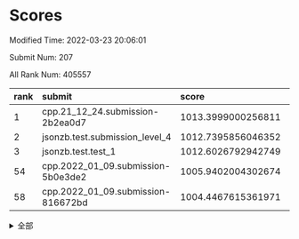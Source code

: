 # Scores

Modified Time: 2022-03-23 20:06:01

Submit Num: 207

All Rank Num: 405557

| rank |               submit               |       score        |       sigma        | pk_num |
| :--- | :--------------------------------- | :----------------- | :----------------- | :----- |
| 1    | cpp.21_12_24.submission-2b2ea0d7   | 1013.3999000256811 | 0.8001585470900939 | 7837   |
| 2    | jsonzb.test.submission_level_4     | 1012.7395856046352 | 0.7761087605131947 | 7839   |
| 3    | jsonzb.test.test_1                 | 1012.6026792942749 | 0.8140004342095131 | 7833   |
| 54   | cpp.2022_01_09.submission-5b0e3de2 | 1005.9402004302674 | 0.7169137924501043 | 7835   |
| 58   | cpp.2022_01_09.submission-816672bd | 1004.4467615361971 | 0.7353482244983275 | 7836   |


<details>
<summary>全部</summary>

| rank |                 submit                 |       score        |       sigma        | pk_num |
| :--- | :------------------------------------- | :----------------- | :----------------- | :----- |
| 1    | cpp.21_12_24.submission-2b2ea0d7       | 1013.3999000256811 | 0.8001585470900939 | 7837   |
| 2    | jsonzb.test.submission_level_4         | 1012.7395856046352 | 0.7761087605131947 | 7839   |
| 3    | jsonzb.test.test_1                     | 1012.6026792942749 | 0.8140004342095131 | 7833   |
| 4    | gobigger.level_3.submission_level_3_0  | 1012.2962506596895 | 0.8041321214725345 | 7839   |
| 5    | gobigger.level_3.submission_level_3_15 | 1012.1878873693313 | 0.7737405822528249 | 7835   |
| 6    | gobigger.level_3.submission_level_3_25 | 1011.0798520026167 | 0.7715458024061884 | 7838   |
| 7    | gobigger.level_3.submission_level_3_41 | 1011.0043673076493 | 0.7809387018938099 | 7833   |
| 8    | gobigger.level_3.submission_level_3_21 | 1010.9622231670277 | 0.7553323071847979 | 7831   |
| 9    | gobigger.level_3.submission_level_3_38 | 1010.8551978612171 | 0.7649004806427553 | 7832   |
| 10   | gobigger.level_3.submission_level_3_12 | 1010.7968439472016 | 0.785433199628792  | 7844   |
| 11   | gobigger.level_3.submission_level_3_28 | 1010.7682727288228 | 0.761019646235567  | 7835   |
| 12   | gobigger.level_3.submission_level_3_11 | 1010.7477476066873 | 0.7673983384406856 | 7837   |
| 13   | gobigger.level_3.submission_level_3_29 | 1010.7212880973257 | 0.7539106909979469 | 7839   |
| 14   | gobigger.level_3.submission_level_3_4  | 1010.5497918292141 | 0.753929225342946  | 7837   |
| 15   | gobigger.level_3.submission_level_3_14 | 1010.5344235171187 | 0.7702546679229443 | 7836   |
| 16   | gobigger.level_3.submission_level_3_49 | 1010.5250607389523 | 0.7446825181348034 | 7840   |
| 17   | gobigger.level_3.submission_level_3_47 | 1010.5225265302785 | 0.7757350017451388 | 7841   |
| 18   | gobigger.level_3.submission_level_3_20 | 1010.5112227365272 | 0.7421248515870184 | 7834   |
| 19   | gobigger.level_3.submission_level_3_34 | 1010.5036143585743 | 0.7684775686441578 | 7834   |
| 20   | gobigger.level_3.submission_level_3_33 | 1010.4743073275098 | 0.7701035527034839 | 7838   |
| 21   | gobigger.level_3.submission_level_3_22 | 1010.4486450959062 | 0.7529881711581156 | 7836   |
| 22   | gobigger.level_3.submission_level_3_24 | 1010.4292150461424 | 0.7672609476894992 | 7835   |
| 23   | gobigger.level_3.submission_level_3_1  | 1010.3675941889439 | 0.7701149697004347 | 7843   |
| 24   | gobigger.level_3.submission_level_3_45 | 1010.3281945015193 | 0.7416864203115046 | 7838   |
| 25   | gobigger.level_3.submission_level_3_30 | 1010.3201885108398 | 0.7606284519915572 | 7834   |
| 26   | gobigger.level_3.submission_level_3_39 | 1010.299419500092  | 0.7437075682070243 | 7841   |
| 27   | gobigger.level_3.submission_level_3_44 | 1010.2201133991497 | 0.7542570498229049 | 7841   |
| 28   | gobigger.level_3.submission_level_3_26 | 1010.2125215009119 | 0.7607947602277609 | 7839   |
| 29   | gobigger.level_3.submission_level_3_27 | 1010.0661642913878 | 0.7727908354148016 | 7839   |
| 30   | gobigger.level_3.submission_level_3_19 | 1009.9514786701374 | 0.7718133849593574 | 7830   |
| 31   | gobigger.level_3.submission_level_3_9  | 1009.9419164500281 | 0.7816038915435696 | 7838   |
| 32   | gobigger.level_3.submission_level_3_36 | 1009.8938915824843 | 0.7423974997786383 | 7830   |
| 33   | gobigger.level_3.submission_level_3_2  | 1009.8889091124397 | 0.7420303426271335 | 7836   |
| 34   | gobigger.level_3.submission_level_3_42 | 1009.8144129618069 | 0.7513648877250372 | 7830   |
| 35   | gobigger.level_3.submission_level_3_5  | 1009.7432351530073 | 0.7633378405443246 | 7840   |
| 36   | gobigger.level_3.submission_level_3_13 | 1009.7177560183708 | 0.7427383174692216 | 7836   |
| 37   | gobigger.level_3.submission_level_3_23 | 1009.6476201525707 | 0.7420154800896073 | 7841   |
| 38   | gobigger.level_3.submission_level_3_7  | 1009.6284035617912 | 0.7648492385119547 | 7839   |
| 39   | gobigger.level_3.submission_level_3_6  | 1009.6163516635548 | 0.7709593755559987 | 7842   |
| 40   | gobigger.level_3.submission_level_3_43 | 1009.5146900305047 | 0.755868082568847  | 7839   |
| 41   | gobigger.level_3.submission_level_3_35 | 1009.3041150365589 | 0.7355873401173011 | 7836   |
| 42   | gobigger.level_3.submission_level_3_8  | 1009.2107234349138 | 0.7305088552397744 | 7837   |
| 43   | gobigger.level_3.submission_level_3_17 | 1009.2069830683721 | 0.7464950730818397 | 7840   |
| 44   | gobigger.level_3.submission_level_3_10 | 1008.9212195411932 | 0.7337271047555672 | 7838   |
| 45   | gobigger.level_3.submission_level_3_16 | 1008.7862831328581 | 0.7424486186877928 | 7841   |
| 46   | gobigger.level_3.submission_level_3_48 | 1008.7360540442774 | 0.7630014928591893 | 7839   |
| 47   | gobigger.level_3.submission_level_3_3  | 1008.6807301199169 | 0.7565531001597359 | 7834   |
| 48   | gobigger.level_3.submission_level_3_40 | 1008.6430941998857 | 0.7399720607999468 | 7841   |
| 49   | gobigger.level_3.submission_level_3_46 | 1008.4702238768456 | 0.7371750647231722 | 7838   |
| 50   | gobigger.level_3.submission_level_3_37 | 1008.4187089748713 | 0.7243369305408676 | 7833   |
| 51   | gobigger.level_3.submission_level_3_18 | 1008.2951609507771 | 0.7536857545380452 | 7832   |
| 52   | gobigger.level_3.submission_level_3_31 | 1008.1473767934135 | 0.7354740642261515 | 7835   |
| 53   | gobigger.level_3.submission_level_3_32 | 1008.0369073904511 | 0.7456675008162529 | 7838   |
| 54   | cpp.2022_01_09.submission-5b0e3de2     | 1005.9402004302674 | 0.7169137924501043 | 7835   |
| 55   | gobigger.level_1.submission_level_1_3  | 1005.5376269437556 | 0.7316929386806391 | 7833   |
| 56   | gobigger.level_1.submission_level_1_47 | 1005.0416517207843 | 0.7272785732073752 | 7835   |
| 57   | gobigger.level_1.submission_level_1_30 | 1004.5718164373238 | 0.7147427392614527 | 7830   |
| 58   | cpp.2022_01_09.submission-816672bd     | 1004.4467615361971 | 0.7353482244983275 | 7836   |
| 59   | gobigger.level_1.submission_level_1_11 | 1004.4459581613497 | 0.7104227058159406 | 7838   |
| 60   | gobigger.level_1.submission_level_1_37 | 1004.4429993295831 | 0.7309336384998416 | 7836   |
| 61   | gobigger.level_1.submission_level_1_20 | 1004.3814839356285 | 0.7227060540777827 | 7834   |
| 62   | gobigger.level_1.submission_level_1_41 | 1004.3418707926792 | 0.7199587518896616 | 7829   |
| 63   | gobigger.level_1.submission_level_1_12 | 1004.2331332034223 | 0.7166105863527787 | 7837   |
| 64   | gobigger.level_1.submission_level_1_14 | 1004.1603789684975 | 0.7373480102813376 | 7842   |
| 65   | gobigger.level_1.submission_level_1_4  | 1004.0086532564222 | 0.7208411117987849 | 7830   |
| 66   | gobigger.level_1.submission_level_1_43 | 1003.9342040590689 | 0.7331231781264322 | 7834   |
| 67   | gobigger.level_1.submission_level_1_13 | 1003.8917676329596 | 0.7207137850855279 | 7835   |
| 68   | gobigger.level_1.submission_level_1_40 | 1003.8759353649629 | 0.7086234830439359 | 7837   |
| 69   | gobigger.level_1.submission_level_1_31 | 1003.8323587502979 | 0.7195616395104686 | 7842   |
| 70   | gobigger.level_1.submission_level_1_42 | 1003.7953092683124 | 0.7076974788492375 | 7835   |
| 71   | gobigger.level_1.submission_level_1_33 | 1003.6773407187555 | 0.7237729487987858 | 7838   |
| 72   | gobigger.level_1.submission_level_1_0  | 1003.6099959876193 | 0.7186636531442675 | 7834   |
| 73   | gobigger.level_1.submission_level_1_17 | 1003.5376561602634 | 0.7108269631671915 | 7835   |
| 74   | gobigger.level_1.submission_level_1_22 | 1003.4861576749881 | 0.7201842722742733 | 7838   |
| 75   | gobigger.level_1.submission_level_1_24 | 1003.4500583405597 | 0.7327418042280935 | 7831   |
| 76   | gobigger.level_1.submission_level_1_44 | 1003.4467948921922 | 0.7172663084124763 | 7837   |
| 77   | gobigger.level_1.submission_level_1_29 | 1003.4085083396549 | 0.7287968156108255 | 7838   |
| 78   | gobigger.level_1.submission_level_1_8  | 1003.395600661447  | 0.7135139253163285 | 7834   |
| 79   | gobigger.level_1.submission_level_1_46 | 1003.3851527102644 | 0.7104160124933468 | 7831   |
| 80   | gobigger.level_1.submission_level_1_49 | 1003.3232076889194 | 0.7097473060469195 | 7835   |
| 81   | gobigger.level_1.submission_level_1_34 | 1003.3199298685827 | 0.7178036407349762 | 7837   |
| 82   | gobigger.level_1.submission_level_1_19 | 1003.277998800589  | 0.7238612771042771 | 7828   |
| 83   | gobigger.level_1.submission_level_1_1  | 1003.2489121846124 | 0.7249801126880425 | 7840   |
| 84   | gobigger.level_1.submission_level_1_23 | 1003.2414609571389 | 0.7162640361711505 | 7831   |
| 85   | gobigger.level_1.submission_level_1_7  | 1003.2147059588885 | 0.7259258567837958 | 7836   |
| 86   | gobigger.level_1.submission_level_1_5  | 1003.2083067733543 | 0.7196131596343474 | 7833   |
| 87   | gobigger.level_1.submission_level_1_48 | 1003.1931825487144 | 0.7092710042224781 | 7833   |
| 88   | gobigger.level_1.submission_level_1_10 | 1003.1278060109655 | 0.7169750767764106 | 7839   |
| 89   | gobigger.level_1.submission_level_1_26 | 1003.0083799493832 | 0.7184669215583451 | 7835   |
| 90   | gobigger.level_1.submission_level_1_35 | 1002.9472620506064 | 0.7230282936296514 | 7838   |
| 91   | gobigger.level_1.submission_level_1_18 | 1002.8595960517982 | 0.712431044254512  | 7833   |
| 92   | gobigger.level_1.submission_level_1_15 | 1002.831812680337  | 0.7349482882928661 | 7837   |
| 93   | gobigger.level_1.submission_level_1_6  | 1002.8251544946572 | 0.7145658594966163 | 7838   |
| 94   | gobigger.level_1.submission_level_1_2  | 1002.7846867932766 | 0.7125467086711934 | 7841   |
| 95   | gobigger.level_1.submission_level_1_21 | 1002.6083801627694 | 0.7128763010524929 | 7837   |
| 96   | gobigger.level_1.submission_level_1_32 | 1002.5464815329308 | 0.7122659155614239 | 7841   |
| 97   | gobigger.level_1.submission_level_1_9  | 1002.5348486300775 | 0.7125211687805028 | 7835   |
| 98   | gobigger.level_1.submission_level_1_38 | 1002.4062138752843 | 0.715071128979503  | 7833   |
| 99   | gobigger.level_1.submission_level_1_28 | 1002.3859164077694 | 0.7054935164282703 | 7837   |
| 100  | gobigger.level_1.submission_level_1_16 | 1002.2113172279011 | 0.7116783865607669 | 7835   |
| 101  | gobigger.level_1.submission_level_1_45 | 1002.1818208109368 | 0.716063589367251  | 7834   |
| 102  | gobigger.level_1.submission_level_1_36 | 1002.083568535589  | 0.7108736127991956 | 7835   |
| 103  | gobigger.level_1.submission_level_1_27 | 1002.0655101597348 | 0.7102408047031559 | 7838   |
| 104  | gobigger.level_1.submission_level_1_39 | 1002.0477579029101 | 0.7174461979921607 | 7836   |
| 105  | gobigger.level_1.submission_level_1_25 | 1001.7672171294546 | 0.717909789364427  | 7833   |
| 106  | gobigger.random.submission_random_33   | 998.6261132133596  | 0.7003696799220882 | 7840   |
| 107  | gobigger.random.submission_random_14   | 997.1610016133529  | 0.7142933974182593 | 7836   |
| 108  | gobigger.random.submission_random_19   | 996.944109379981   | 0.7139283995094081 | 7834   |
| 109  | gobigger.random.submission_random_29   | 996.8835520369888  | 0.7019863957670895 | 7837   |
| 110  | gobigger.random.submission_random_26   | 996.8514890669189  | 0.7101750993228382 | 7840   |
| 111  | gobigger.random.submission_random_32   | 996.7403495604002  | 0.710559044721042  | 7834   |
| 112  | gobigger.random.submission_random_9    | 996.6750029601043  | 0.7113772057715263 | 7837   |
| 113  | gobigger.random.submission_random_3    | 996.6311801267415  | 0.7192149269844224 | 7837   |
| 114  | gobigger.random.submission_random_0    | 996.5764479059435  | 0.7085449416729479 | 7836   |
| 115  | gobigger.random.submission_random_35   | 996.5295921973184  | 0.7188152269938307 | 7838   |
| 116  | gobigger.random.submission_random_20   | 996.504211614989   | 0.7040997536249353 | 7843   |
| 117  | gobigger.random.submission_random_11   | 996.4647865532293  | 0.7235882665419876 | 7837   |
| 118  | gobigger.random.submission_random_28   | 996.2980601669469  | 0.711560935167028  | 7837   |
| 119  | gobigger.random.submission_random_23   | 996.293254445919   | 0.7136591655842602 | 7834   |
| 120  | gobigger.random.submission_random_18   | 996.246421841761   | 0.7148148865010796 | 7833   |
| 121  | gobigger.random.submission_random_42   | 996.2002231852737  | 0.7272987500416395 | 7836   |
| 122  | gobigger.random.submission_random_49   | 996.1640853904281  | 0.6954958531556611 | 7838   |
| 123  | gobigger.random.submission_random_48   | 996.106799939486   | 0.706559913672378  | 7834   |
| 124  | gobigger.random.submission_random_27   | 995.9917828614203  | 0.7135306971527441 | 7837   |
| 125  | gobigger.random.submission_random_25   | 995.9619347273609  | 0.7143237617878765 | 7835   |
| 126  | gobigger.random.submission_random_46   | 995.9542014951514  | 0.7174402927449556 | 7836   |
| 127  | gobigger.random.submission_random_31   | 995.8934599317541  | 0.7130030616018628 | 7838   |
| 128  | gobigger.random.submission_random_45   | 995.8907487619982  | 0.7147406842128577 | 7838   |
| 129  | gobigger.random.submission_random_44   | 995.8484040700723  | 0.714038186647539  | 7839   |
| 130  | gobigger.random.submission_random_21   | 995.8251819637757  | 0.7235270642119364 | 7840   |
| 131  | gobigger.random.submission_random_15   | 995.7320476511615  | 0.7165304233487829 | 7836   |
| 132  | gobigger.random.submission_random_1    | 995.72818721423    | 0.6983434356217805 | 7840   |
| 133  | gobigger.random.submission_random_5    | 995.7159799506842  | 0.7174011326411615 | 7839   |
| 134  | gobigger.random.submission_random_34   | 995.7144172777322  | 0.7188677028669411 | 7841   |
| 135  | gobigger.random.submission_random_22   | 995.6431472215658  | 0.7275152331973108 | 7836   |
| 136  | gobigger.random.submission_random_6    | 995.6372773682148  | 0.7292386761390073 | 7840   |
| 137  | gobigger.random.submission_random_17   | 995.6326877682494  | 0.711834112612852  | 7842   |
| 138  | gobigger.random.submission_random_4    | 995.6155609738211  | 0.7127434815730098 | 7836   |
| 139  | gobigger.random.submission_random_43   | 995.6009339594618  | 0.7088387815820504 | 7834   |
| 140  | gobigger.random.submission_random_37   | 995.5909953290118  | 0.697954938979606  | 7838   |
| 141  | gobigger.random.submission_random_41   | 995.5555769324562  | 0.7161181842602251 | 7837   |
| 142  | gobigger.random.submission_random_38   | 995.5176167730358  | 0.7203689664797935 | 7835   |
| 143  | gobigger.random.submission_random_13   | 995.4857128943136  | 0.7175733569289738 | 7839   |
| 144  | gobigger.random.submission_random_16   | 995.4737995590049  | 0.7150799911747924 | 7836   |
| 145  | gobigger.random.submission_random_40   | 995.3524376524266  | 0.7168666176035859 | 7832   |
| 146  | gobigger.random.submission_random_12   | 995.3509379689918  | 0.709685993764075  | 7837   |
| 147  | gobigger.random.submission_random_24   | 995.302724446798   | 0.700342649550146  | 7842   |
| 148  | gobigger.random.submission_random_2    | 995.175467367234   | 0.7177513487503507 | 7834   |
| 149  | gobigger.random.submission_random_36   | 995.1365929956695  | 0.7059136568047363 | 7841   |
| 150  | gobigger.random.submission_random_47   | 994.9996836563247  | 0.7208851397821119 | 7834   |
| 151  | gobigger.random.submission_random_39   | 994.9198529978161  | 0.7304321527609986 | 7843   |
| 152  | gobigger.level_2.submission_level_2_19 | 994.874724391203   | 0.716831320316537  | 7840   |
| 153  | gobigger.random.submission_random_30   | 994.8718907831355  | 0.7074547185148619 | 7837   |
| 154  | gobigger.random.submission_random_10   | 994.8588354782476  | 0.7227384175699906 | 7836   |
| 155  | gobigger.random.submission_random_7    | 994.5093015118204  | 0.7088906450423237 | 7836   |
| 156  | gobigger.random.submission_random_8    | 994.4998425917427  | 0.7226835073712098 | 7832   |
| 157  | gobigger.level_2.submission_level_2_6  | 993.8181127008328  | 0.7248448812767156 | 7835   |
| 158  | gobigger.level_2.submission_level_2_33 | 993.7332928036038  | 0.7313408044450486 | 7841   |
| 159  | gobigger.level_2.submission_level_2_38 | 993.5098880376312  | 0.7275058430290975 | 7836   |
| 160  | gobigger.level_2.submission_level_2_16 | 993.4564818748341  | 0.7419280272776716 | 7838   |
| 161  | gobigger.level_2.submission_level_2_14 | 993.2641477717482  | 0.7265128692835544 | 7841   |
| 162  | gobigger.level_2.submission_level_2_2  | 993.2457076856223  | 0.7193187675042642 | 7842   |
| 163  | gobigger.level_2.submission_level_2_3  | 993.1982592241125  | 0.7246380393884068 | 7834   |
| 164  | gobigger.level_2.submission_level_2_11 | 993.1437577937483  | 0.7333570216251633 | 7834   |
| 165  | gobigger.level_2.submission_level_2_44 | 993.0126193285492  | 0.7371866893894571 | 7837   |
| 166  | gobigger.level_2.submission_level_2_4  | 992.9304800087398  | 0.7349226417628084 | 7835   |
| 167  | gobigger.level_2.submission_level_2_21 | 992.8418266369978  | 0.7176217754185586 | 7837   |
| 168  | gobigger.level_2.submission_level_2_41 | 992.7216002419457  | 0.7476783672379332 | 7838   |
| 169  | gobigger.level_2.submission_level_2_42 | 992.7010595775628  | 0.747976057644228  | 7840   |
| 170  | gobigger.level_2.submission_level_2_23 | 992.6817653997299  | 0.7379645065877952 | 7839   |
| 171  | gobigger.level_2.submission_level_2_47 | 992.5540778485722  | 0.733783550510276  | 7831   |
| 172  | gobigger.level_2.submission_level_2_5  | 992.4333326639876  | 0.724922745121867  | 7838   |
| 173  | gobigger.level_2.submission_level_2_36 | 992.3987347568226  | 0.7509915090746786 | 7837   |
| 174  | gobigger.level_2.submission_level_2_9  | 992.3504221317073  | 0.7437359965975612 | 7841   |
| 175  | gobigger.level_2.submission_level_2_48 | 992.2583767399965  | 0.7323307671245126 | 7836   |
| 176  | gobigger.level_2.submission_level_2_22 | 992.2423490735453  | 0.7460670010290779 | 7842   |
| 177  | gobigger.level_2.submission_level_2_8  | 992.2324744104219  | 0.7364006087445921 | 7837   |
| 178  | gobigger.level_2.submission_level_2_26 | 992.1859688902942  | 0.7370574700480782 | 7838   |
| 179  | gobigger.level_2.submission_level_2_45 | 992.1126589844151  | 0.7416168344421428 | 7840   |
| 180  | gobigger.level_2.submission_level_2_13 | 991.9837116571836  | 0.7336286853550876 | 7843   |
| 181  | gobigger.level_2.submission_level_2_1  | 991.9749995755864  | 0.7329812060709733 | 7835   |
| 182  | gobigger.level_2.submission_level_2_40 | 991.939200203688   | 0.7575493773488671 | 7839   |
| 183  | gobigger.level_2.submission_level_2_39 | 991.923194198269   | 0.7413902091277595 | 7836   |
| 184  | gobigger.level_2.submission_level_2_24 | 991.8963718712464  | 0.753104981129102  | 7839   |
| 185  | gobigger.level_2.submission_level_2_46 | 991.8200346197733  | 0.7313190253375613 | 7837   |
| 186  | gobigger.level_2.submission_level_2_30 | 991.8193983642909  | 0.7616568322590501 | 7837   |
| 187  | gobigger.level_2.submission_level_2_29 | 991.8091742758668  | 0.7423155621156359 | 7840   |
| 188  | gobigger.level_2.submission_level_2_27 | 991.8009629573385  | 0.7358764299139887 | 7832   |
| 189  | gobigger.level_2.submission_level_2_32 | 991.7914117125569  | 0.7443519235638828 | 7834   |
| 190  | gobigger.level_2.submission_level_2_25 | 991.7635476936804  | 0.7267434697568377 | 7839   |
| 191  | gobigger.level_2.submission_level_2_7  | 991.7397530710745  | 0.7602892876984486 | 7838   |
| 192  | gobigger.level_2.submission_level_2_31 | 991.7375778611641  | 0.7403896596634186 | 7838   |
| 193  | gobigger.level_2.submission_level_2_20 | 991.6045686991025  | 0.7329869670418208 | 7836   |
| 194  | gobigger.level_2.submission_level_2_18 | 991.5967912889467  | 0.7420881614904052 | 7839   |
| 195  | gobigger.level_2.submission_level_2_49 | 991.5754437328824  | 0.7501398236519615 | 7836   |
| 196  | gobigger.level_2.submission_level_2_0  | 991.5659993738399  | 0.7480066498817707 | 7839   |
| 197  | gobigger.level_2.submission_level_2_35 | 991.5361604255344  | 0.7713516145574407 | 7838   |
| 198  | gobigger.level_2.submission_level_2_34 | 991.4370965048979  | 0.745018340686865  | 7839   |
| 199  | gobigger.level_2.submission_level_2_17 | 991.3008170313644  | 0.7569999495795875 | 7840   |
| 200  | gobigger.level_2.submission_level_2_15 | 991.0712770822691  | 0.7443066795927316 | 7838   |
| 201  | gobigger.level_2.submission_level_2_43 | 990.9684309259     | 0.7655336384339251 | 7834   |
| 202  | gobigger.level_2.submission_level_2_37 | 990.6059475743186  | 0.7740810596274325 | 7839   |
| 203  | gobigger.level_2.submission_level_2_10 | 990.4588142468104  | 0.7580967761193138 | 7843   |
| 204  | gobigger.level_2.submission_level_2_28 | 990.3246758187396  | 0.7758736561921972 | 7838   |
| 205  | gobigger.level_2.submission_level_2_12 | 990.1768819861334  | 0.7464429583917068 | 7841   |
| 206  | gobigger.none.submission_none_0        | 978.8855305068275  | 1.2527973255724827 | 7841   |
| 207  | gobigger.none.submission_none_1        | 977.8227899170985  | 1.410581926721131  | 7836   |

</details>